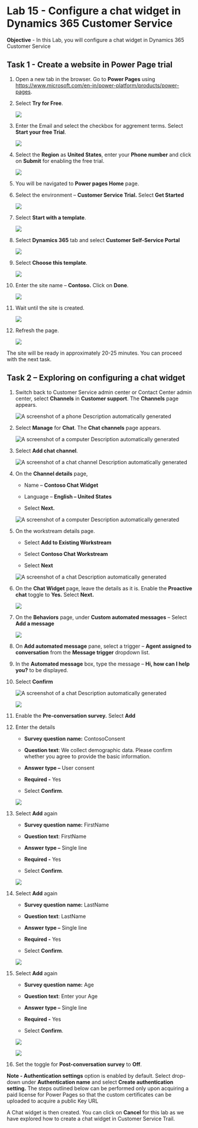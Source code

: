 # Lab 15 - Configure a chat widget in Dynamics 365 Customer Service

**Objective** - In this Lab, you will configure a chat widget in Dynamics 365 Customer Service

## Task 1 - Create a website in Power Page trial

1.  Open a new tab in the browser. Go to **Power Pages** using https://www.microsoft.com/en-in/power-platform/products/power-pages.

2.  Select **Try for Free**.

    ![](./media/media16/image1.png)

3.  Enter the Email and select the checkbox for aggrement terms. Select
    **Start your free Trial**.

    ![](./media/media16/image2.png)

4.  Select the **Region** as **United States**, enter your **Phone number**
    and click on **Submit** for enabling the free trial.

    ![](./media/media16/image3.png)

5.  You will be navigated to **Power pages Home** page.

6.  Select the environment – **Customer Service Trial.** Select **Get
    Started**

    ![](./media/media16/image4.png)

7.  Select **Start with a template**.

    ![](./media/media16/image5.png)

8.  Select **Dynamics 365** tab and select **Customer Self-Service
    Portal**

    ![](./media/media16/image6.png)

9.  Select **Choose this template**.

    ![](./media/media16/image7.png)

10. Enter the site name – **Contoso.** Click on **Done**.

    ![](./media/media16/image8.png)

11. Wait until the site is created.

    ![](./media/media16/image9.png)

12. Refresh the page.

    ![](./media/media16/image10.png)

The site will be ready in approximately 20-25 minutes. You can proceed
with the next task.

## Task 2 – Exploring on configuring a chat widget

1.  Switch back to Customer Service admin center or Contact Center admin
    center, select **Channels** in **Customer support**.
    The **Channels** page appears.

    ![A screenshot of a phone Description automatically
generated](./media/media16/image11.png)

2.  Select **Manage** for **Chat**. The **Chat channels** page appears.

    ![A screenshot of a computer Description automatically
generated](./media/media16/image12.png)

3.  Select **Add chat channel**.

    ![A screenshot of a chat channel Description automatically
generated](./media/media16/image13.png)

4.  On the **Channel details** page,

    - Name – **Contoso Chat Widget**

    - Language – **English – United States**

    - Select **Next.**

    ![A screenshot of a computer Description automatically
generated](./media/media16/image14.png)

5.  On the workstream details page.

    - Select **Add to Existing Workstream**

    - Select **Contoso Chat Workstream**

    - Select **Next**

    ![A screenshot of a chat Description automatically
generated](./media/media16/image15.png)

6.  On the **Chat Widget** page, leave the details as it is. Enable the
    **Proactive chat** toggle to **Yes.** Select **Next.**

    ![](./media/media16/image16.png)

1.  On the **Behaviors** page, under **Custom automated messages** –
    Select **Add a message**

    ![](./media/media16/image17.png)

2.  On **Add automated message** pane, select a trigger – **Agent
    assigned to conversation** from the **Message trigger** dropdown
    list.

3.  In the **Automated message** box, type the message – **Hi, how can I
    help you?** to be displayed.

4.  Select **Confirm**

    ![A screenshot of a chat Description automatically
generated](./media/media16/image18.png)

    ![](./media/media16/image19.png)

5.  Enable the **Pre-conversation survey.** Select **Add**

6.  Enter the details

    - **Survey question name:** ContosoConsent

    - **Question text**: We collect demographic data. Please confirm
      whether you agree to provide the basic information.

    - **Answer type –** User consent

    - **Required -** Yes

    - Select **Confirm**.

    ![](./media/media16/image20.png)

7.  Select **Add** again

    - **Survey question name:** FirstName

    - **Question text**: FirstName

    - **Answer type –** Single line

    - **Required -** Yes

    - Select **Confirm**.

    ![](./media/media16/image21.png)

8.  Select **Add** again

    - **Survey question name:** LastName

    - **Question text**: LastName

    - **Answer type –** Single line

    - **Required -** Yes

    - Select **Confirm**.

    ![](./media/media16/image22.png)

9.  Select **Add** again

    - **Survey question name:** Age

    - **Question text**: Enter your Age

    - **Answer type –** Single line

    - **Required -** Yes

    - Select **Confirm**.

    ![](./media/media16/image23.png)

    ![](./media/media16/image24.png)

10. Set the toggle for **Post-conversation survey** to **Off**.

**Note - Authentication settings** option is enabled by default. Select
drop-down under **Authentication name** and select **Create
authentication setting.** The steps outlined below can be performed only
upon acquiring a paid license for Power Pages so that the custom
certificates can be uploaded to acquire a public Key URL

A Chat widget is then created. You can click on **Cancel** for this lab
as we have explored how to create a chat widget in Customer Service
Trail.


